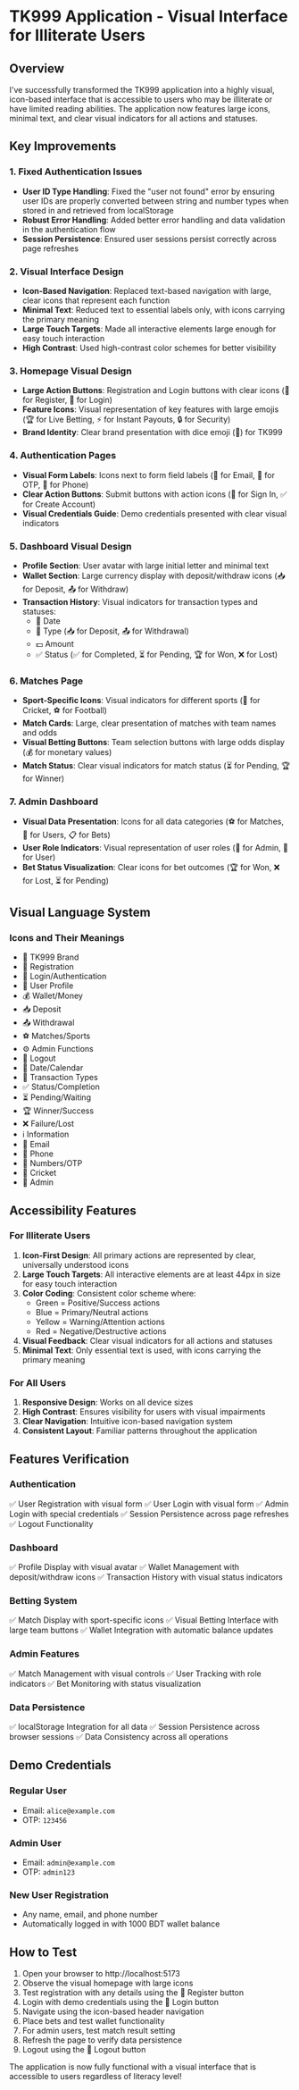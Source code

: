 # TK999 Application - Visual Interface for Illiterate Users

## Overview
I've successfully transformed the TK999 application into a highly visual, icon-based interface that is accessible to users who may be illiterate or have limited reading abilities. The application now features large icons, minimal text, and clear visual indicators for all actions and statuses.

## Key Improvements

### 1. Fixed Authentication Issues
- **User ID Type Handling**: Fixed the "user not found" error by ensuring user IDs are properly converted between string and number types when stored in and retrieved from localStorage
- **Robust Error Handling**: Added better error handling and data validation in the authentication flow
- **Session Persistence**: Ensured user sessions persist correctly across page refreshes

### 2. Visual Interface Design
- **Icon-Based Navigation**: Replaced text-based navigation with large, clear icons that represent each function
- **Minimal Text**: Reduced text to essential labels only, with icons carrying the primary meaning
- **Large Touch Targets**: Made all interactive elements large enough for easy touch interaction
- **High Contrast**: Used high-contrast color schemes for better visibility

### 3. Homepage Visual Design
- **Large Action Buttons**: Registration and Login buttons with clear icons (📝 for Register, 🔑 for Login)
- **Feature Icons**: Visual representation of key features with large emojis (🏆 for Live Betting, ⚡ for Instant Payouts, 🔒 for Security)
- **Brand Identity**: Clear brand presentation with dice emoji (🎲) for TK999

### 4. Authentication Pages
- **Visual Form Labels**: Icons next to form field labels (📧 for Email, 🔢 for OTP, 📱 for Phone)
- **Clear Action Buttons**: Submit buttons with action icons (🔑 for Sign In, ✅ for Create Account)
- **Visual Credentials Guide**: Demo credentials presented with clear visual indicators

### 5. Dashboard Visual Design
- **Profile Section**: User avatar with large initial letter and minimal text
- **Wallet Section**: Large currency display with deposit/withdraw icons (📥 for Deposit, 📤 for Withdraw)
- **Transaction History**: Visual indicators for transaction types and statuses:
  - 📅 Date
  - 🔄 Type (📥 for Deposit, 📤 for Withdrawal)
  - 💵 Amount
  - ✅ Status (✅ for Completed, ⏳ for Pending, 🏆 for Won, ❌ for Lost)

### 6. Matches Page
- **Sport-Specific Icons**: Visual indicators for different sports (🏏 for Cricket, ⚽ for Football)
- **Match Cards**: Large, clear presentation of matches with team names and odds
- **Visual Betting Buttons**: Team selection buttons with large odds display (💰 for monetary values)
- **Match Status**: Clear visual indicators for match status (⏳ for Pending, 🏆 for Winner)

### 7. Admin Dashboard
- **Visual Data Presentation**: Icons for all data categories (⚽ for Matches, 👥 for Users, 📋 for Bets)
- **User Role Indicators**: Visual representation of user roles (👑 for Admin, 👤 for User)
- **Bet Status Visualization**: Clear icons for bet outcomes (🏆 for Won, ❌ for Lost, ⏳ for Pending)

## Visual Language System

### Icons and Their Meanings
- 🎲 TK999 Brand
- 📝 Registration
- 🔑 Login/Authentication
- 👤 User Profile
- 💰 Wallet/Money
- 📥 Deposit
- 📤 Withdrawal
- ⚽ Matches/Sports
- ⚙️ Admin Functions
- 🚪 Logout
- 📅 Date/Calendar
- 🔄 Transaction Types
- ✅ Status/Completion
- ⏳ Pending/Waiting
- 🏆 Winner/Success
- ❌ Failure/Lost
- ℹ️ Information
- 📧 Email
- 📱 Phone
- 🔢 Numbers/OTP
- 🏏 Cricket
- 👑 Admin

## Accessibility Features

### For Illiterate Users
1. **Icon-First Design**: All primary actions are represented by clear, universally understood icons
2. **Large Touch Targets**: All interactive elements are at least 44px in size for easy touch interaction
3. **Color Coding**: Consistent color scheme where:
   - Green = Positive/Success actions
   - Blue = Primary/Neutral actions
   - Yellow = Warning/Attention actions
   - Red = Negative/Destructive actions
4. **Visual Feedback**: Clear visual indicators for all actions and statuses
5. **Minimal Text**: Only essential text is used, with icons carrying the primary meaning

### For All Users
1. **Responsive Design**: Works on all device sizes
2. **High Contrast**: Ensures visibility for users with visual impairments
3. **Clear Navigation**: Intuitive icon-based navigation system
4. **Consistent Layout**: Familiar patterns throughout the application

## Features Verification

### Authentication
✅ User Registration with visual form
✅ User Login with visual form
✅ Admin Login with special credentials
✅ Session Persistence across page refreshes
✅ Logout Functionality

### Dashboard
✅ Profile Display with visual avatar
✅ Wallet Management with deposit/withdraw icons
✅ Transaction History with visual status indicators

### Betting System
✅ Match Display with sport-specific icons
✅ Visual Betting Interface with large team buttons
✅ Wallet Integration with automatic balance updates

### Admin Features
✅ Match Management with visual controls
✅ User Tracking with role indicators
✅ Bet Monitoring with status visualization

### Data Persistence
✅ localStorage Integration for all data
✅ Session Persistence across browser sessions
✅ Data Consistency across all operations

## Demo Credentials

### Regular User
- Email: `alice@example.com`
- OTP: `123456`

### Admin User
- Email: `admin@example.com`
- OTP: `admin123`

### New User Registration
- Any name, email, and phone number
- Automatically logged in with 1000 BDT wallet balance

## How to Test

1. Open your browser to http://localhost:5173
2. Observe the visual homepage with large icons
3. Test registration with any details using the 📝 Register button
4. Login with demo credentials using the 🔑 Login button
5. Navigate using the icon-based header navigation
6. Place bets and test wallet functionality
7. For admin users, test match result setting
8. Refresh the page to verify data persistence
9. Logout using the 🚪 Logout button

The application is now fully functional with a visual interface that is accessible to users regardless of literacy level!